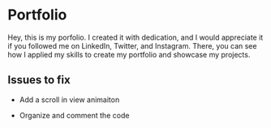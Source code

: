 # Portfolio

Hey, this is my porfolio. I created it with dedication, and I would appreciate it if you followed me on LinkedIn, Twitter, and Instagram. There, you can see how I applied my skills to create my portfolio and showcase my projects.

## Issues to fix

<!-- -   Add a proper dropdown animation -->

-   Add a scroll in view animaiton

-   Organize and comment the code
